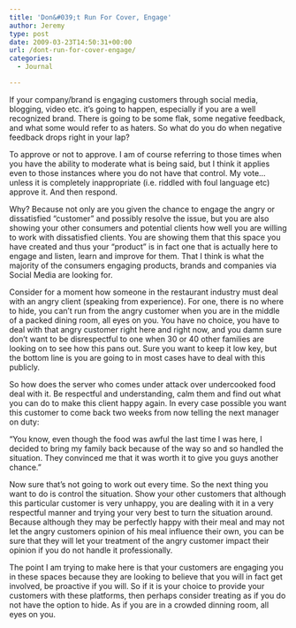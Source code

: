 ```yaml
---
title: 'Don&#039;t Run For Cover, Engage'
author: Jeremy
type: post
date: 2009-03-23T14:50:31+00:00
url: /dont-run-for-cover-engage/
categories:
  - Journal

---
```

If your company/brand is engaging customers through social media, blogging, video etc. it&#8217;s going to happen, especially if you are a well recognized brand. There is going to be some flak, some negative feedback, and what some would refer to as haters. So what do you do when negative feedback drops right in your lap?

To approve or not to approve. I am of course referring to those times when you have the ability to moderate what is being said, but I think it applies even to those instances where you do not have that control. My vote&#8230; unless it is completely inappropriate (i.e. riddled with foul language etc) approve it. And then respond.

Why? Because not only are you given the chance to engage the angry or dissatisfied &#8220;customer&#8221; and possibly resolve the issue, but you are also showing your other consumers and potential clients how well you are willing to work with dissatisfied clients. You are showing them that this space you have created and thus your &#8220;product&#8221; is in fact one that is actually here to engage and listen, learn and improve for them. That I think is what the majority of the consumers engaging products, brands and companies via Social Media are looking for.

Consider for a moment how someone in the restaurant industry must deal with an angry client (speaking from experience). For one, there is no where to hide, you can&#8217;t run from the angry customer when you are in the middle of a packed dining room, all eyes on you. You have no choice, you have to deal with that angry customer right here and right now, and you damn sure don&#8217;t want to be disrespectful to one when 30 or 40 other families are looking on to see how this pans out. Sure you want to keep it low key, but the bottom line is you are going to in most cases have to deal with this publicly.
  
<!--more-->


  
So how does the server who comes under attack over undercooked food deal with it. Be respectful and understanding, calm them and find out what you can do to make this client happy again. In every case possible you want this customer to come back two weeks from now telling the next manager on duty:

&#8220;You know, even though the food was awful the last time I was here, I decided to bring my family back because of the way so and so handled the situation. They convinced me that it was worth it to give you guys another chance.&#8221;

Now sure that&#8217;s not going to work out every time. So the next thing you want to do is control the situation. Show your other customers that although this particular customer is very unhappy, you are dealing with it in a very respectful manner and trying your very best to turn the situation around. Because although they may be perfectly happy with their meal and may not let the angry customers opinion of his meal influence their own, you can be sure that they will let your treatment of the angry customer impact their opinion if you do not handle it professionally.

The point I am trying to make here is that your customers are engaging you in these spaces because they are looking to believe that you will in fact get involved, be proactive if you will. So if it is your choice to provide your customers with these platforms, then perhaps consider treating as if you do not have the option to hide. As if you are in a crowded dinning room, all eyes on you.